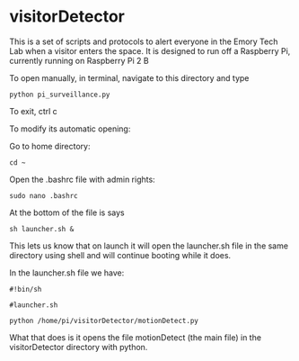 # visitorDetector
This is a set of scripts and protocols to alert everyone in the Emory Tech Lab when a visitor enters the space. It is designed to run off a Raspberry Pi, currently running on Raspberry Pi 2 B



To open manually, in terminal, navigate to this directory and type

	python pi_surveillance.py

To exit, ctrl c

To modify its automatic opening:

Go to home directory:

	cd ~
Open the .bashrc file with admin rights:

	sudo nano .bashrc 

At the bottom of the file is says 

	sh launcher.sh &

This lets us know that on launch it will open the launcher.sh file in the same directory using shell and will continue booting while it does.


In the launcher.sh file we have:

	#!bin/sh

	#launcher.sh

	python /home/pi/visitorDetector/motionDetect.py

What that does is it opens the file motionDetect (the main file) in the visitorDetector directory with python.
